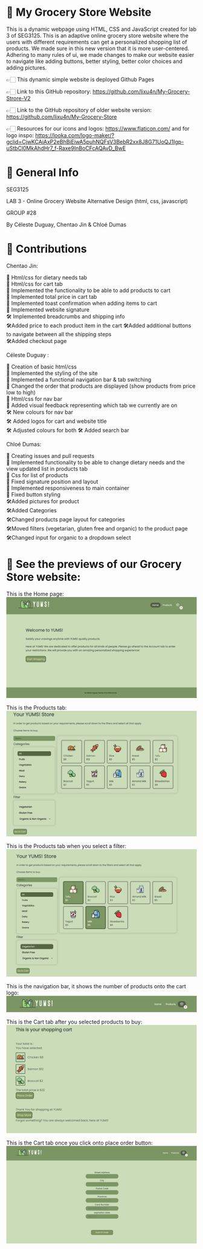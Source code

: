 # 📎 My Grocery Store Website
This is a dynamic webpage using HTML, CSS and JavaScript created for lab 3 of SEG3125. This is an adaptive online grocery store website where the users with different requirements can get a personalized shopping list of products. We made sure in this new version that it is more user-centered. Adhering to many rules of ui, we made changes to make our website easier to navigate like adding buttons, better styling, better color choices and adding pictures.

👉🏻 This dynamic simple website is deployed Github Pages

👉🏻 Link to this GitHub repository: https://github.com/lixu4n/My-Grocery-Strore-V2<br />

👉🏻 Link to the GitHub repository of older website version: https://github.com/lixu4n/My-Grocery-Store<br />

👉🏻 Resources for our icons and logos: https://www.flaticon.com/ and for logo inspo: https://looka.com/logo-maker/?gclid=CjwKCAiAxP2eBhBiEiwA5puhNQFsV3BebR2xx8J8G71UoQJ1Igp-uStbCl0MkAhdHr7_f-Raxe9InBoCFcAQAvD_BwE<br />

# 📎 General Info
SEG3125

LAB 3 - Online Grocery Website Alternative Design (html, css, javascript)

GROUP #28

By Céleste Duguay, Chentao Jin & Chloé Dumas


# 📎 Contributions
Chentao Jin:

🔨 Html/css for dietary needs tab<br />
🔨 Html/css for cart tab<br />
🔨 Implemented the functionality to be able to add products to cart<br />
🔨 Implemented total price in cart tab<br />
🔨 Implemented toast confirmation when adding items to cart<br />
🔨 Implemented website signature<br />
🛠️ Implemented breadcrumbs and shipping info<br/>
🛠️Added price to each product item in the cart
🛠️Added additional buttons to navigate between all the shipping steps<br/>
🛠️Added checkout page




Céleste Duguay : 

🔨 Creation of basic html/css <br />
🔨 Implemented the styling of the site<br />
🔨 Implemented a functional navigation bar & tab switching<br />
🔨 Changed the order that products are displayed (show products from price low to high)<br />
🔨 Html/css for nav bar<br />
🔨 Added visual feedback representing which tab we currently
are on<br />
🛠️ New colours for nav bar<br />
🛠️ Added logos for cart and website title<br />
🛠️ Adjusted colours for both
🛠️ Added search bar<br />




Chloé Dumas:
 
🔨 Creating issues and pull requests<br />
🔨 Implemented functionality to be able to change dietary needs and the view updated list in products tab<br />
🔨 Css for list of products<br />
🔨 Fixed signature position and layout<br />
🔨 Implemented responsiveness to main container<br />
🔨 Fixed button styling<br />
🛠️Added pictures for product<br />
🛠️Added Categories<br />
🛠️Changed products page layout for categories<br />
🛠️Moved filters (vegetarian, gluten free and organic) to the product page<br />
🛠️Changed input for organic to a dropdown select<br />



# 📎 See the previews of our Grocery Store website:<br />
This is the Home page:<br />
![alt text](img_read_me/home2.png)<br />

This is the Products tab:<br />
![alt text](img_read_me/products2.png)<br />

This is the Products tab when you select a filter:<br />
![alt text](img_read_me/filtercart.png)<br />

This is the navigation bar, it shows the number of products onto the cart logo:<br />
![alt text](img_read_me/navbar.png)<br />

This is the Cart tab after you selected products to buy:<br />
![alt text](img_read_me/cart2.png)<br />

This is the Cart tab once you click onto place order button:<br />
![alt text](img_read_me/placeorder.png)<br />